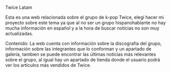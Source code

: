 Twice Latam

Esta es una web relacionada sobre el grupo de k-pop Twice, elegí hacer mi proyecto sobre este tema ya que al no ser un grupo hispanohablante no hay mucha información en español y a la hora de buscar noticias no son muy actualizadas.

Contenido:
La web cuenta con información sobre la discografía del grupo, información sobre las integrantes que lo conforman y un apartado de galería, tambien se puede encontrar las últimas noticias más relevantes sobre el grupo, al igual hay un apartado de tienda donde el usuario podrá ver los articulos más vendidos de Twice.


